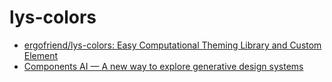 # lys-colors

- [ergofriend/lys-colors: Easy Computational Theming Library and Custom Element](https://github.com/ergofriend/lys-colors)
- [Components AI — A new way to explore generative design systems](https://components.ai/notes/computational-theming)